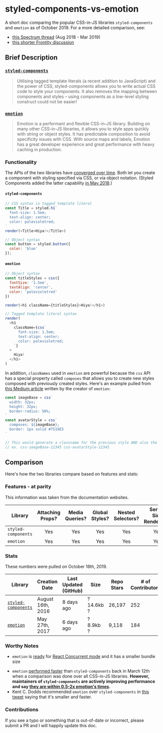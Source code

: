 # styled-components-vs-emotion
A short doc comparing the popular CSS-in-JS libraries `styled-components` and `emotion` as of October 2019. For a more detailed comparison, see:
* [this Spectrum thread](https://spectrum.chat/styled-components/general/styled-components-vs-emotion~47206c1b-a688-424e-9e96-6f265993587e) (Aug 2018 - Mar 2019)
* [this shorter Frontity discussion](https://community.frontity.org/t/which-one-should-we-use-emotion-vs-styled-components/27)

## Brief Description

### [`styled-components`](https://www.styled-components.com/)
>Utilising tagged template literals (a recent addition to JavaScript) and the power of CSS, styled-components allows you to write actual CSS code to style your components. It also removes the mapping between components and styles – using components as a low-level styling construct could not be easier!

### [`emotion`](https://emotion.sh/)
>Emotion is a performant and flexible CSS-in-JS library. Building on many other CSS-in-JS libraries, it allows you to style apps quickly with string or object styles. It has predictable composition to avoid specificity issues with CSS. With source maps and labels, Emotion has a great developer experience and great performance with heavy caching in production.

### Functionality
The APIs of the two libraries have [converged over time](https://css-tricks.com/the-fragmented-but-evolving-state-of-css-in-js/). Both let you create a component with styling specified via CSS, or via object notation. (Styled Components added the latter capability [in May 2018](https://twitter.com/mxstbr/status/999918627997470724).)

#### `styled-components`

```javascript
// CSS syntax in tagged template literal
const Title = styled.h1`
  font-size: 1.5em;
  text-align: center;
  color: palevioletred;
`
render(<Title>Hiya!</Title>)

// Object syntax
const button = styled.button({
  color: 'blue'
});
```

#### `emotion`

```javascript
// Object syntax
const titleStyles = css({
  fontSize: '1.5em',
  textAlign: 'center',
  color: 'palevioletred'
})

render(<h1 className={titleStyles}>Hiya!</h1>)

// Tagged template literal syntax
render(
  <h1
    className={css`
      font-size: 1.5em;
      text-align: center;
      color: palevioletred;
    `}
  >
    Hiya!
  </h1>
)
```

In addition, `classNames` used in `emotion` are powerful because the `css` API has a special property called `composes` that allows you to create new styles composed with previously created styles. Here's an example pulled from [this Medium article](https://medium.com/@tkh44/emotion-ad1c45c6d28b) written by the creator of `emotion`:

```javascript
const imageBase = css`
  width: 32px;
  height: 32px;
  border-radius: 50%;
`
const avatarStyle = css`
  composes: ${imageBase};
  border: 1px solid #7519E5
`

// This would generate a classname for the previous style AND also the new avatarStyle:
// ex. css-imageBase-12345 css-avatarStyle-12345
```

## Comparison
Here's how the two libraries compare based on features and stats:

### Features - at parity
This information was taken from the documentation websites.

Library | Attaching Props? | Media Queries? | Global Styles? | Nested Selectors? | Server Side Rendering? | Theming Support?
--- | :---: | :---: | :---: | :---: | :---: | :---: |
`styled-components` | Yes | Yes| Yes | Yes | Yes | Yes   
`emotion` | Yes | Yes | Yes | Yes | Yes | Yes

### Stats
These numbers were pulled on October 18th, 2019.

Library | Creation Date | Last Updated (GitHub) | Size | Repo Stars | # of Contributors | Community Size (Spectrum)
--- | --- | --- | --- | --- | --- | --- |
[`styled-components`](https://github.com/styled-components/styled-components) | August 16th, 2016 | 8 days ago | ? 14.6kb ? | 26,197 | 252 | [10,113](https://spectrum.chat/styled-components)
[`emotion`](https://github.com/emotion-js/emotion) | May 27th, 2017 | 6 days ago | ? 8.9kb ? | 9,118 | 184 | [479](https://spectrum.chat/emotion)

### Worthy Notes

* `emotion` is [ready](https://community.frontity.org/t/which-one-should-we-use-emotion-vs-styled-components/27/8) for [React Concurrent mode](https://dev.to/pomber/about-react-suspense-and-concurrent-mode-21aj) and it has a smaller bundle size
- `emotion` [performed faster](https://github.com/A-gambit/CSS-IN-JS-Benchmarks/blob/master/RESULT.md) than `styled-components` back in March 12th when a comparison was done over all CSS-in-JS libraries. **However, maintainers of `styled-components` are actively improving performance and say [they are within 0.5-2x emotion's times](https://twitter.com/_philpl/status/1017312352641933317).**
- Kent C. Dodds recommended `emotion` over `styled-components` in [this tweet](https://twitter.com/kentcdodds/status/994230853189320705) saying that it's smaller and faster. 

### Contributions
If you see a typo or something that is out-of-date or incorrect, please submit a PR and I will happily update this doc.

